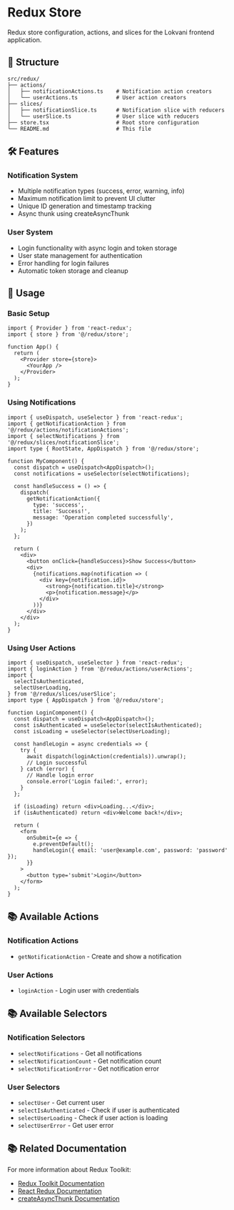 # Redux Store

Redux store configuration, actions, and slices for the Lokvani frontend application.

## 📁 Structure

```
src/redux/
├── actions/
│   ├── notificationActions.ts    # Notification action creators
│   └── userActions.ts            # User action creators
├── slices/
│   ├── notificationSlice.ts      # Notification slice with reducers
│   └── userSlice.ts              # User slice with reducers
├── store.tsx                     # Root store configuration
└── README.md                     # This file
```

## 🛠️ Features

### Notification System

- Multiple notification types (success, error, warning, info)
- Maximum notification limit to prevent UI clutter
- Unique ID generation and timestamp tracking
- Async thunk using createAsyncThunk

### User System

- Login functionality with async login and token storage
- User state management for authentication
- Error handling for login failures
- Automatic token storage and cleanup

## 🚀 Usage

### Basic Setup

```tsx
import { Provider } from 'react-redux';
import { store } from '@/redux/store';

function App() {
  return (
    <Provider store={store}>
      <YourApp />
    </Provider>
  );
}
```

### Using Notifications

```tsx
import { useDispatch, useSelector } from 'react-redux';
import { getNotificationAction } from '@/redux/actions/notificationActions';
import { selectNotifications } from '@/redux/slices/notificationSlice';
import type { RootState, AppDispatch } from '@/redux/store';

function MyComponent() {
  const dispatch = useDispatch<AppDispatch>();
  const notifications = useSelector(selectNotifications);

  const handleSuccess = () => {
    dispatch(
      getNotificationAction({
        type: 'success',
        title: 'Success!',
        message: 'Operation completed successfully',
      })
    );
  };

  return (
    <div>
      <button onClick={handleSuccess}>Show Success</button>
      <div>
        {notifications.map(notification => (
          <div key={notification.id}>
            <strong>{notification.title}</strong>
            <p>{notification.message}</p>
          </div>
        ))}
      </div>
    </div>
  );
}
```

### Using User Actions

```tsx
import { useDispatch, useSelector } from 'react-redux';
import { loginAction } from '@/redux/actions/userActions';
import {
  selectIsAuthenticated,
  selectUserLoading,
} from '@/redux/slices/userSlice';
import type { AppDispatch } from '@/redux/store';

function LoginComponent() {
  const dispatch = useDispatch<AppDispatch>();
  const isAuthenticated = useSelector(selectIsAuthenticated);
  const isLoading = useSelector(selectUserLoading);

  const handleLogin = async credentials => {
    try {
      await dispatch(loginAction(credentials)).unwrap();
      // Login successful
    } catch (error) {
      // Handle login error
      console.error('Login failed:', error);
    }
  };

  if (isLoading) return <div>Loading...</div>;
  if (isAuthenticated) return <div>Welcome back!</div>;

  return (
    <form
      onSubmit={e => {
        e.preventDefault();
        handleLogin({ email: 'user@example.com', password: 'password' });
      }}
    >
      <button type='submit'>Login</button>
    </form>
  );
}
```

## 📚 Available Actions

### Notification Actions

- `getNotificationAction` - Create and show a notification

### User Actions

- `loginAction` - Login user with credentials

## 📚 Available Selectors

### Notification Selectors

- `selectNotifications` - Get all notifications
- `selectNotificationCount` - Get notification count
- `selectNotificationError` - Get notification error

### User Selectors

- `selectUser` - Get current user
- `selectIsAuthenticated` - Check if user is authenticated
- `selectUserLoading` - Check if user action is loading
- `selectUserError` - Get user error

## 📚 Related Documentation

For more information about Redux Toolkit:

- [Redux Toolkit Documentation](https://redux-toolkit.js.org/)
- [React Redux Documentation](https://react-redux.js.org/)
- [createAsyncThunk Documentation](https://redux-toolkit.js.org/api/createAsyncThunk)
